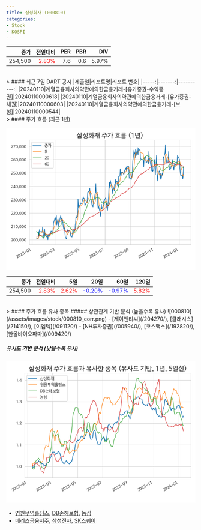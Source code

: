 ```yaml
---
title: 삼성화재 (000810)
categories:
- Stock
- KOSPI
---
```


|종가|전일대비|PER|PBR|DIV|
|---:|-------:|--:|--:|--:|
|254,500|<span style="color: red">2.83%</span>|7.6|0.6|5.97%|

<!-- more -->

<br>
> #### 최근 7일 DART 공시
|제출일|리포트명|리포트 번호|
|-----:|-------:|----------:|
|20240110|계열금융회사의약관에의한금융거래-[유가증권-수익증권]|20240110000618|
|20240110|계열금융회사의약관에의한금융거래-[유가증권-채권]|20240110000603|
|20240110|계열금융회사의약관에의한금융거래-[보험]|20240110000544|

<br>
> #### 주가 흐름 (최근 1년)

![000810](/assets/images/stock/000810.png)

|종가|전일대비|5일|20일|60일|120일|
|---:|-------:|--:|---:|---:|----:|
|254,500|<span style="color: red">2.83%</span>|<span style="color: red">2.62%</span>|<span style="color: blue">-0.20%</span>|<span style="color: blue">-0.97%</span>|<span style="color: red">5.82%</span>|

<br>
> #### 주가 흐름 유사 종목
##### 상관관계 기반 분석 (높을수록 유사)
![000810](/assets/images/stock/000810_corr.png)
- [제이앤티씨](/204270/), [클래시스](/214150/), [이엠텍](/091120/)
- [NH투자증권](/005940/), [코스맥스](/192820/), [한올바이오파마](/009420/)

##### 유사도 기반 분석 (낮을수록 유사)	
![000810](/assets/images/stock/000810_sim.png)
- [영원무역홀딩스](/009970/), [DB손해보험](/005830/), [농심](/004370/)
- [메리츠금융지주](/138040/), [삼성전자](/005930/), [SK스퀘어](/402340/)